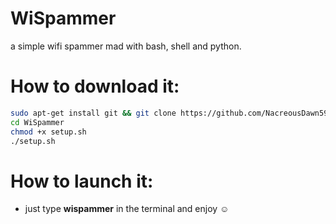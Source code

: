 # WiSpammer
a simple wifi spammer mad with bash, shell and python.

# How to download it:

```sh
sudo apt-get install git && git clone https://github.com/NacreousDawn596/WiSpammer
cd WiSpammer
chmod +x setup.sh
./setup.sh
```
# How to launch it:

- just type **wispammer** in the terminal and enjoy ☺️
